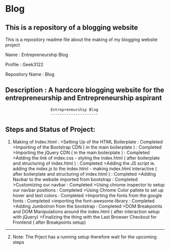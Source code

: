 # Blog
 This is a repository of a blogging website
-----------------------------------------------------------------------------------------
 This is a repository readme file about the making of my blogging website project

 Name : Entrepreneurship Blog

 Profile : Geek3122

 Repository Name : Blog

 Description : A hardcore blogging website for the entrepreneurship and 
               Entrepreneurship aspirant
-----------------------------------------------------------------------------------------

                        Entrepreneurship Blog
                        ---------------------

Steps and Status of Project:
---------------------------------------------------------------------------------------------------------------------------------------------
1. Making of Index.html :  >Setting Up of the HTML Boilerplate : Completed
                           >Importing of the Bootstrap CDN ( in the main boilerplate ) : Completed
                           >Importing the jQuery CDN ( in the main boilerplate ) : Completed
                           >Adding the link of index.css - styling the index.html ( after boilerplate and structuring of index.html ) : Completed
                           >Adding the JS script ie. adding the index.js to the index.html - making index.html interactive ( after boilerplate and structuring of index.html ) : Completed
                           >Adding Navbar to the website imported from bootstrap : Completed
                           >Customizing our navbar : Completed
                           >Using chrome inspector to setup our navbar positions : Completed
                           >Using Chrome Color pallete to set up hover and text colors : Completed
                           >Importing the fonts from the google fonts : Completed
                           >importing the font-awesome library : Completed
                           >Adding Jumbotron from the bootstrap : Completed
                           >DOM Breakpoints and DOM Manipulations around the index.html ( after interaction setup with jQuery)
                           >Finalizing the thing with the Last Browser Checkout for Frontend ( after Breakpoints setup)
---------------------------------------------------------------------------------------------------------------------------------------------
2. Note: The Prject has a running setup therefore wait for the upcoming steps

